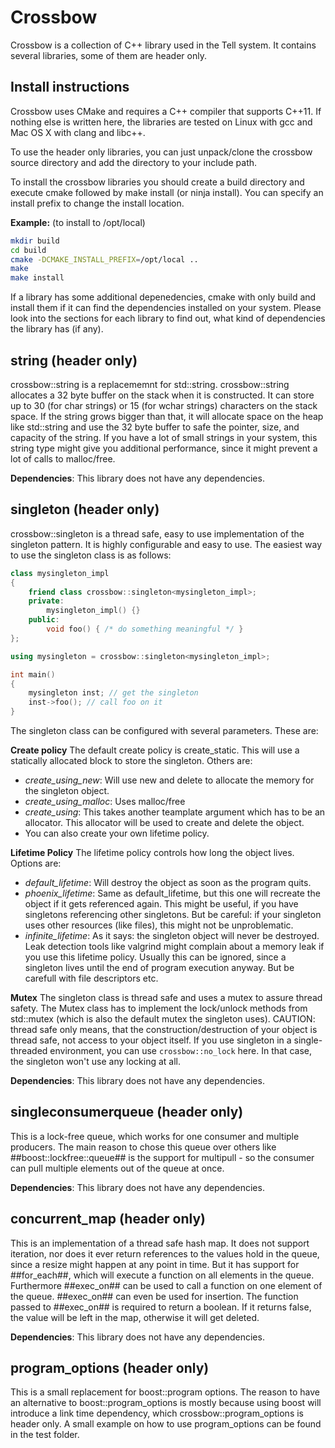 Crossbow
========
Crossbow is a collection of C++ library used in the Tell system. It contains
several libraries, some of them are header only.

Install instructions
--------------------
Crossbow uses CMake and requires a C++ compiler that supports C++11. If nothing
else is written here, the libraries are tested on Linux with gcc and Mac OS X
with clang and libc++.

To use the header only libraries, you can just unpack/clone the crossbow source
directory and add the directory to your include path.

To install the crossbow libraries you should create a build directory and execute
cmake followed by make install (or ninja install). You can specify an install prefix
to change the install location.

**Example:** (to install to /opt/local)
```bash
mkdir build
cd build
cmake -DCMAKE_INSTALL_PREFIX=/opt/local ..
make
make install
```

If a library has some additional depenedencies, cmake with only build and install them
if it can find the dependencies installed on your system. Please look into the sections
for each library to find out, what kind of dependencies the library has (if any).

string (header only)
--------------------
crossbow::string is a replacememnt for std::string. crossbow::string allocates a
32 byte buffer on the stack when it is constructed. It can store up to 30 (for
char strings) or 15 (for wchar strings) characters on the stack space. If the string
grows bigger than that, it will allocate space on the heap like std::string and use
the 32 byte buffer to safe the pointer, size, and capacity of the string.
If you have a lot of small strings in your system, this string type might give you
additional performance, since it might prevent a lot of calls to malloc/free.

**Dependencies**: This library does not have any dependencies.

singleton (header only)
-----------------------
crossbow::singleton is a thread safe, easy to use implementation of the singleton
pattern. It is highly configurable and easy to use. The easiest way to use the
singleton class is as follows:

```c++
class mysingleton_impl
{
    friend class crossbow::singleton<mysingleton_impl>;
    private:
        mysingleton_impl() {}
    public:
        void foo() { /* do something meaningful */ }
};

using mysingleton = crossbow::singleton<mysingleton_impl>;

int main()
{
    mysingleton inst; // get the singleton
    inst->foo(); // call foo on it
}
```

The singleton class can be configured with several parameters. These are:

__**Create policy**__
The default create policy is create_static. This will use a statically allocated block
to store the singleton. Others are:
-  *create_using_new*: Will use new and delete to allocate the memory for the singleton object.
-  *create_using_malloc*: Uses malloc/free
-  *create_using*: This takes another teamplate argument which has to be an allocator. This allocator will be used to create and delete the object.
-  You can also create your own lifetime policy.

__**Lifetime Policy**__
The lifetime policy controls how long the object lives. Options are:
- *default_lifetime*: Will destroy the object as soon as the program quits.
- *phoenix_lifetime*: Same as default_lifetime, but this one will recreate
the object if it gets referenced again. This might be useful, if you have
singletons referencing other singletons. But be careful: if your singleton
uses other resources (like files), this might not be unproblematic.
- *infinite_lifetime*: As it says: the singleton object will never be destroyed.
Leak detection tools like valgrind might complain about a memory leak if
you use this lifetime policy. Usually this can be ignored, since a singleton
lives until the end of program execution anyway. But be carefull with file
descriptors etc.

__**Mutex**__
The singleton class is thread safe and uses a mutex to assure thread safety.
The Mutex class has to implement the lock/unlock methods from std::mutex
(which is also the default mutex the singleton uses). CAUTION: thread safe
only means, that the construction/destruction of your object is thread safe,
not access to your object itself.
If you use singleton in a single-threaded environment, you can use
`crossbow::no_lock` here. In that case, the singleton won't use any locking at all.

**Dependencies**: This library does not have any dependencies.

singleconsumerqueue (header only)
---------------------------------
This is a lock-free queue, which works for one consumer and multiple producers.
The main reason to chose this queue over others like ##boost::lockfree::queue##
is the support for multipull - so the consumer can pull multiple elements out of
the queue at once.

**Dependencies**: This library does not have any dependencies.

concurrent_map (header only)
----------------------------
This is an implementation of a thread safe hash map. It does not support iteration,
nor does it ever return references to the values hold in the queue, since a resize
might happen at any point in time. But it has support for ##for_each##, which will
execute a function on all elements in the queue. Furthermore ##exec_on## can be used
to call a function on one element of the queue. ##exec_on## can even be used for
insertion. The function passed to ##exec_on## is required to return a boolean. If
it returns false, the value will be left in the map, otherwise it will get deleted.

**Dependencies**: This library does not have any dependencies.

program_options (header only)
-----------------------------
This is a small replacement for boost::program options. The reason to have an alternative
to boost::program_options is mostly because using boost will introduce a link time
dependency, which crossbow::program_options is header only. A small example on how  to
use program_options can be found in the test folder.
